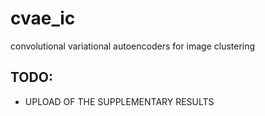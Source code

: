 # cvae_ic
convolutional variational autoencoders for image clustering

## TODO:
- UPLOAD OF THE SUPPLEMENTARY RESULTS
